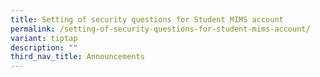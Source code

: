 ```yaml
---
title: Setting of security questions for Student MIMS account
permalink: /setting-of-security-questions-for-student-mims-account/
variant: tiptap
description: ""
third_nav_title: Announcements
---
```

